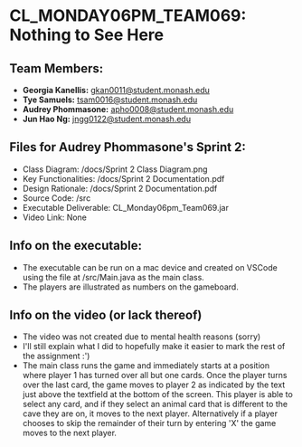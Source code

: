 # CL_MONDAY06PM_TEAM069: Nothing to See Here

## Team Members:
- **Georgia Kanellis:** gkan0011@student.monash.edu
- **Tye Samuels:** tsam0016@student.monash.edu
- **Audrey Phommasone:** apho0008@student.monash.edu
- **Jun Hao Ng:** jngg0122@student.monash.edu

## Files for Audrey Phommasone's Sprint 2:
- Class Diagram: /docs/Sprint 2 Class Diagram.png
- Key Functionalities: /docs/Sprint 2 Documentation.pdf
- Design Rationale: /docs/Sprint 2 Documentation.pdf
- Source Code: /src
- Executable Deliverable: CL_Monday06pm_Team069.jar
- Video Link: None

## Info on the executable:
- The executable can be run on a mac device and created on VSCode using the file
at /src/Main.java as the main class.
- The players are illustrated as numbers on the gameboard.

## Info on the video (or lack thereof)
- The video was not created due to mental health reasons (sorry)
- I'll still explain what I did to hopefully make it easier to mark the rest of
the assignment :')
- The main class runs the game and immediately starts at a position where player
1 has turned over all but one cards. Once the player turns over the last card,
the game moves to player 2 as indicated by the text just above the textfield at
the bottom of the screen. This player is able to select any card, and if they
select an animal card that is different to the cave they are on, it moves to
the next player. Alternatively if a player chooses to skip the remainder of their
turn by entering 'X' the game moves to the next player.

